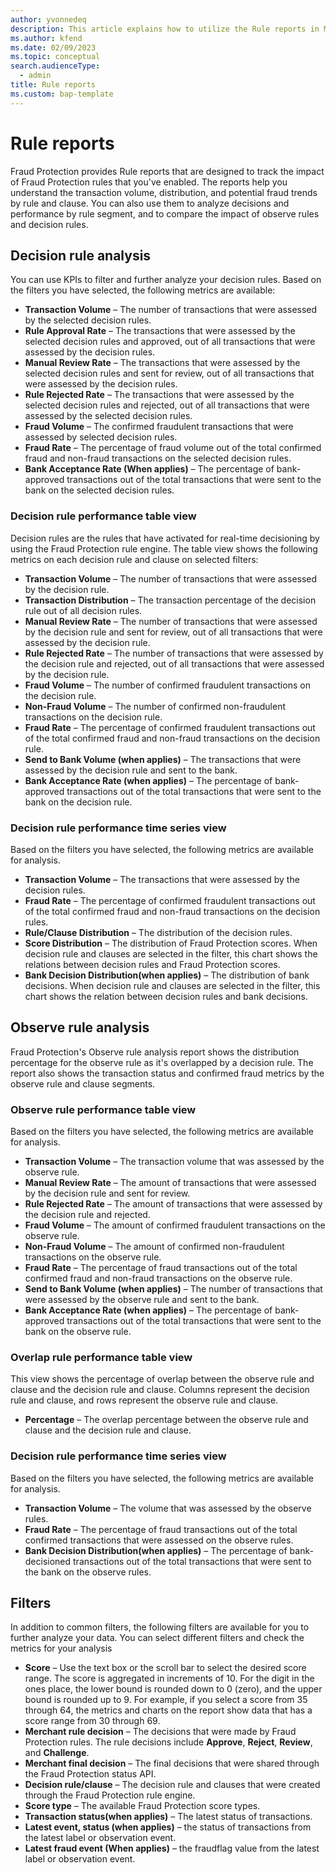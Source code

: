 ```yaml
---
author: yvonnedeq
description: This article explains how to utilize the Rule reports in Microsoft Dynamics 365 Fraud Protection.
ms.author: kfend
ms.date: 02/09/2023
ms.topic: conceptual
search.audienceType:
  - admin
title: Rule reports
ms.custom: bap-template
---
```


# Rule reports

Fraud Protection provides Rule reports that are designed to track the impact of Fraud Protection rules that you've enabled. The reports help you understand the transaction volume, distribution, and potential fraud trends by rule and clause. You can also use them to analyze decisions and performance by rule segment, and to compare the impact of observe rules and decision rules.

## Decision rule analysis
You can use KPIs to filter and further analyze your decision rules. Based on the filters you have selected, the following metrics are available:

- **Transaction Volume** – The number of transactions that were assessed by the selected decision rules.
- **Rule Approval Rate** – The transactions that were assessed by the selected decision rules and approved, out of all transactions that were assessed by the decision rules. 
- **Manual Review Rate** – The transactions that were assessed by the selected decision rules and sent for review, out of all transactions that were assessed by the decision rules.
- **Rule Rejected Rate** – The transactions that were assessed by the selected decision rules and rejected, out of all transactions that were assessed by the selected decision rules.
- **Fraud Volume** – The confirmed fraudulent transactions that were assessed by selected decision rules.
- **Fraud Rate** – The percentage of fraud volume out of the total confirmed fraud and non-fraud transactions on the selected decision rules.
- **Bank Acceptance Rate (When applies)** – The percentage of bank-approved transactions out of the total transactions that were sent to the bank on the selected decision rules.

### Decision rule performance table view
Decision rules are the rules that have activated for real-time decisioning by using the Fraud Protection rule engine. The table view shows the following metrics on each decision rule and clause on selected filters:

- **Transaction Volume** – The number of transactions that were assessed by the decision rule.
- **Transaction Distribution** – The transaction percentage of the decision rule out of all decision rules.
- **Manual Review Rate** – The number of transactions that were assessed by the decision rule and sent for review, out of all transactions that were assessed by the decision rule.
- **Rule Rejected Rate** – The number of transactions that were assessed by the decision rule and rejected, out of all transactions that were assessed by the decision rule.
- **Fraud Volume** – The number of confirmed fraudulent transactions on the decision rule.
- **Non-Fraud Volume** – The number of confirmed non-fraudulent transactions on the decision rule.
- **Fraud Rate** – The percentage of confirmed fraudulent transactions out of the total confirmed fraud and non-fraud transactions on the decision rule.
- **Send to Bank Volume (when applies)** – The transactions that were assessed by the decision rule and sent to the bank.
- **Bank Acceptance Rate (when applies)** – The percentage of bank-approved transactions out of the total transactions that were sent to the bank on the decision rule.

### Decision rule performance time series view
Based on the filters you have selected, the following metrics are available for analysis.

- **Transaction Volume** – The transactions that were assessed by the decision rules.
- **Fraud Rate** – The percentage of confirmed fraudulent transactions out of the total confirmed fraud and non-fraud transactions on the decision rules.
- **Rule/Clause Distribution** – The distribution of the decision rules.
- **Score Distribution** – The distribution of Fraud Protection scores. When decision rule and clauses are selected in the filter, this chart shows the relations between decision rules and Fraud Protection scores.
- **Bank Decision Distribution(when applies)** – The distribution of bank decisions. When decision rule and clauses are selected in the filter, this chart shows the relation between decision rules and bank decisions.

## Observe rule analysis
Fraud Protection's Observe rule analysis report shows the distribution percentage for the observe rule as it's overlapped by a decision rule. The report also shows the transaction status and confirmed fraud metrics by the observe rule and clause segments.

### Observe rule performance table view
Based on the filters you have selected, the following metrics are available for analysis.

- **Transaction Volume** – The transaction volume that was assessed by the observe rule.
- **Manual Review Rate** – The amount of transactions that were assessed by the decision rule and sent for review.
- **Rule Rejected Rate** – The amount of transactions that were assessed by the decision rule and rejected.
- **Fraud Volume** – The amount of confirmed fraudulent transactions on the observe rule.
- **Non-Fraud Volume** – The amount of confirmed non-fraudulent transactions on the observe rule.
- **Fraud Rate** – The percentage of fraud transactions out of the total confirmed fraud and non-fraud transactions on the observe rule.
- **Send to Bank Volume (when applies)** – The number of transactions that were assessed by the observe rule and sent to the bank.
- **Bank Acceptance Rate (when applies)** – The percentage of bank-approved transactions out of the total transactions that were sent to the bank on the observe rule.

### Overlap rule performance table view
This view shows the percentage of overlap between the observe rule and clause and the decision rule and clause. Columns represent the decision rule and clause, and rows represent the observe rule and clause.

- **Percentage** – The overlap percentage between the observe rule and clause and the decision rule and clause.

### Decision rule performance time series view
Based on the filters you have selected, the following metrics are available for analysis.

- **Transaction Volume** – The volume that was assessed by the observe rules.
- **Fraud Rate** – The percentage of fraud transactions out of the total confirmed transactions that were assessed on the observe rules.
- **Bank Decision Distribution(when applies)** – The percentage of bank-decisioned transactions out of the total transactions that were sent to the bank on the observe rules.

## Filters
In addition to common filters, the following filters are available for you to further analyze your data. You can select different filters and check the metrics for your analysis

- **Score** – Use the text box or the scroll bar to select the desired score range. The score is aggregated in increments of 10. For the digit in the ones place, the lower bound is rounded down to 0 (zero), and the upper bound is rounded up to 9. For example, if you select a score from 35 through 64, the metrics and charts on the report show data that has a score range from 30 through 69.
- **Merchant rule decision** – The decisions that were made by Fraud Protection rules. The rule decisions include **Approve**, **Reject**, **Review**, and **Challenge**.
- **Merchant final decision** – The final decisions that were shared through the Fraud Protection status API.
- **Decision rule/clause** – The decision rule and clauses that were created through the Fraud Protection rule engine.
- **Score type** – The available Fraud Protection score types.
- **Transaction status(when applies)** – The latest status of transactions.
- **Latest event, status (when applies)** – the status of transactions from the latest label or observation event.  
- **Latest fraud event (When applies)** – the fraudflag value from the latest label or observation event.


